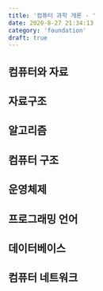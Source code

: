 ```yaml
---
title: '컴퓨터 과학 개론 - '
date: 2020-8-27 21:34:13
category: 'foundation'
draft: true
---
```


## 컴퓨터와 자료

## 자료구조

## 알고리즘

## 컴퓨터 구조

## 운영체제

## 프로그래밍 언어

## 데이터베이스

## 컴퓨터 네트워크
